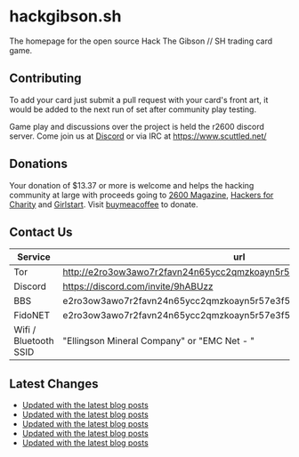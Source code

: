 # hackgibson.sh
The homepage for the open source Hack The Gibson // SH trading card game.


## Contributing

To add your card just submit a pull request with your card's front art, it would be added to the next run of set after community play testing.

Game play and discussions over the project is held the r2600 discord server. Come join us at [Discord](https://discord.com/invite/9hABUzz) or via IRC at https://www.scuttled.net/


## Donations

Your donation of $13.37 or more is welcome and helps the hacking community at large with proceeds going to [2600 Magazine](https://2600.com/), [Hackers for Charity](https://hackersforcharity.org) and [Girlstart](https://girlstart.org).  Visit [buymeacoffee](https://www.buymeacoffee.com/hackgibson.sh) to donate.


## Contact Us

Service | url
-|-
Tor | http://e2ro3ow3awo7r2favn24n65ycc2qmzkoayn5r57e3f56nvjwdcgg32ad.onion
Discord | https://discord.com/invite/9hABUzz
BBS | e2ro3ow3awo7r2favn24n65ycc2qmzkoayn5r57e3f56nvjwdcgg32ad.onion:23
FidoNET | e2ro3ow3awo7r2favn24n65ycc2qmzkoayn5r57e3f56nvjwdcgg32ad.onion:24554
Wifi / Bluetooth SSID | "Ellingson Mineral Company" or "EMC Net - <fidonet address>"

## Latest Changes
<!-- BLOG-POST-LIST:START -->
- [Updated with the latest blog posts](https://github.com/DFW2600/hackgibson.sh/commit/68efadf0a08573a1ce3c5692be7083a686097ffd)
- [Updated with the latest blog posts](https://github.com/DFW2600/hackgibson.sh/commit/e0f9b6bc613b385c0c399b3e37b54ecc6c395021)
- [Updated with the latest blog posts](https://github.com/DFW2600/hackgibson.sh/commit/a9c3831d53b70f844297e08f6e870b70bbe98ed2)
- [Updated with the latest blog posts](https://github.com/DFW2600/hackgibson.sh/commit/b27e574386e4f0f10673b6f78bd0e9d3ac086202)
- [Updated with the latest blog posts](https://github.com/DFW2600/hackgibson.sh/commit/321714aeebc2d880e226d24a3913a835caf6e1af)
<!-- BLOG-POST-LIST:END -->
